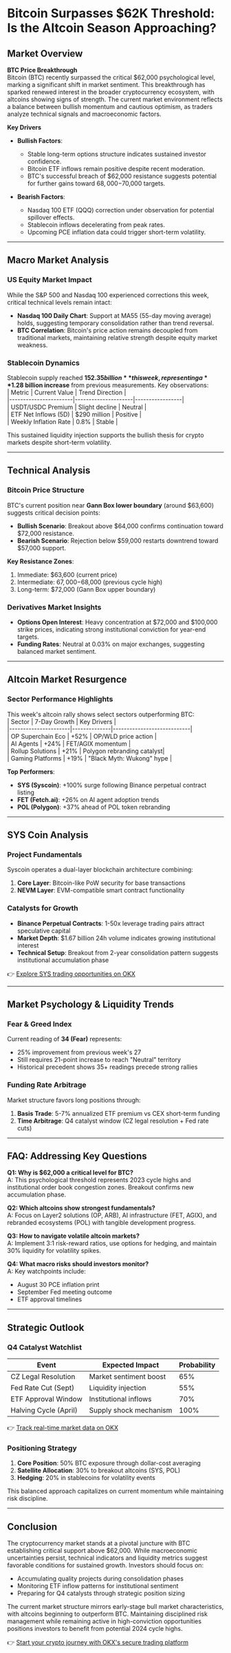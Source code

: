 # Bitcoin Surpasses $62K Threshold: Is the Altcoin Season Approaching?

## Market Overview

**BTC Price Breakthrough**  
Bitcoin (BTC) recently surpassed the critical $62,000 psychological level, marking a significant shift in market sentiment. This breakthrough has sparked renewed interest in the broader cryptocurrency ecosystem, with altcoins showing signs of strength. The current market environment reflects a balance between bullish momentum and cautious optimism, as traders analyze technical signals and macroeconomic factors.

**Key Drivers**  
- **Bullish Factors**:  
  - Stable long-term options structure indicates sustained investor confidence.  
  - Bitcoin ETF inflows remain positive despite recent moderation.  
  - BTC's successful breach of $62,000 resistance suggests potential for further gains toward $68,000-$70,000 targets.  

- **Bearish Factors**:  
  - Nasdaq 100 ETF (QQQ) correction under observation for potential spillover effects.  
  - Stablecoin inflows decelerating from peak rates.  
  - Upcoming PCE inflation data could trigger short-term volatility.  

---

## Macro Market Analysis

### US Equity Market Impact  
While the S&P 500 and Nasdaq 100 experienced corrections this week, critical technical levels remain intact:  
- **Nasdaq 100 Daily Chart**: Support at MA55 (55-day moving average) holds, suggesting temporary consolidation rather than trend reversal.  
- **BTC Correlation**: Bitcoin's price action remains decoupled from traditional markets, maintaining relative strength despite equity market weakness.  

### Stablecoin Dynamics  
Stablecoin supply reached **$152.35 billion** this week, representing a **$1.28 billion increase** from previous measurements. Key observations:  
| Metric                | Current Value       | Trend Direction |  
|-----------------------|---------------------|-----------------|  
| USDT/USDC Premium     | Slight decline      | Neutral         |  
| ETF Net Inflows (5D)  | $290 million        | Positive        |  
| Weekly Inflation Rate | 0.8%                | Stable          |  

This sustained liquidity injection supports the bullish thesis for crypto markets despite short-term volatility.

---

## Technical Analysis

### Bitcoin Price Structure  
BTC's current position near **Gann Box lower boundary** (around $63,600) suggests critical decision points:  
- **Bullish Scenario**: Breakout above $64,000 confirms continuation toward $72,000 resistance.  
- **Bearish Scenario**: Rejection below $59,000 restarts downtrend toward $57,000 support.  

**Key Resistance Zones**:  
1. Immediate: $63,600 (current price)  
2. Intermediate: $67,000-$68,000 (previous cycle high)  
3. Long-term: $72,000 (Gann Box upper boundary)  

### Derivatives Market Insights  
- **Options Open Interest**: Heavy concentration at $72,000 and $100,000 strike prices, indicating strong institutional conviction for year-end targets.  
- **Funding Rates**: Neutral at 0.03% on major exchanges, suggesting balanced market sentiment.  

---

## Altcoin Market Resurgence

### Sector Performance Highlights  
This week's altcoin rally shows select sectors outperforming BTC:  
| Sector               | 7-Day Growth | Key Drivers                |  
|----------------------|--------------|----------------------------|  
| OP Superchain Eco    | +52%         | OP/WLD price action        |  
| AI Agents            | +24%         | FET/AGIX momentum          |  
| Rollup Solutions     | +21%         | Polygon rebranding catalyst|  
| Gaming Platforms     | +19%         | "Black Myth: Wukong" hype  |  

**Top Performers**:  
- **SYS (Syscoin)**: +100% surge following Binance perpetual contract listing  
- **FET (Fetch.ai)**: +26% on AI agent adoption trends  
- **POL (Polygon)**: +37% ahead of POL token rebranding  

---

## SYS Coin Analysis

### Project Fundamentals  
Syscoin operates a dual-layer blockchain architecture combining:  
1. **Core Layer**: Bitcoin-like PoW security for base transactions  
2. **NEVM Layer**: EVM-compatible smart contract functionality  

### Catalysts for Growth  
- **Binance Perpetual Contracts**: 1-50x leverage trading pairs attract speculative capital  
- **Market Depth**: $1.67 billion 24h volume indicates growing institutional interest  
- **Technical Setup**: Breakout from 2-year consolidation pattern suggests institutional accumulation phase  

👉 [Explore SYS trading opportunities on OKX](https://bit.ly/okx-bonus)

---

## Market Psychology & Liquidity Trends

### Fear & Greed Index  
Current reading of **34 (Fear)** represents:  
- 25% improvement from previous week's 27  
- Still requires 21-point increase to reach "Neutral" territory  
- Historical precedent shows 35+ readings precede strong rallies  

### Funding Rate Arbitrage  
Market structure favors long positions through:  
1. **Basis Trade**: 5-7% annualized ETF premium vs CEX short-term funding  
2. **Time Arbitrage**: Q4 catalyst window (CZ legal resolution + Fed rate cuts)  

---

## FAQ: Addressing Key Questions

**Q1: Why is $62,000 a critical level for BTC?**  
A: This psychological threshold represents 2023 cycle highs and institutional order book congestion zones. Breakout confirms new accumulation phase.

**Q2: Which altcoins show strongest fundamentals?**  
A: Focus on Layer2 solutions (OP, ARB), AI infrastructure (FET, AGIX), and rebranded ecosystems (POL) with tangible development progress.

**Q3: How to navigate volatile altcoin markets?**  
A: Implement 3:1 risk-reward ratios, use options for hedging, and maintain 30% liquidity for volatility spikes.  

**Q4: What macro risks should investors monitor?**  
A: Key watchpoints include:  
- August 30 PCE inflation print  
- September Fed meeting outcome  
- ETF approval timelines  

---

## Strategic Outlook

### Q4 Catalyst Watchlist  
| Event                  | Expected Impact        | Probability |  
|------------------------|------------------------|-------------|  
| CZ Legal Resolution    | Market sentiment boost | 65%         |  
| Fed Rate Cut (Sept)    | Liquidity injection    | 55%         |  
| ETF Approval Window    | Institutional inflows  | 70%         |  
| Halving Cycle (April)  | Supply shock mechanism | 100%        |  

👉 [Track real-time market data on OKX](https://bit.ly/okx-bonus)

### Positioning Strategy  
1. **Core Position**: 50% BTC exposure through dollar-cost averaging  
2. **Satellite Allocation**: 30% to breakout altcoins (SYS, POL)  
3. **Hedging**: 20% in stablecoins for volatility events  

This balanced approach capitalizes on current momentum while maintaining risk discipline.

---

## Conclusion

The cryptocurrency market stands at a pivotal juncture with BTC establishing critical support above $62,000. While macroeconomic uncertainties persist, technical indicators and liquidity metrics suggest favorable conditions for sustained growth. Investors should focus on:  
- Accumulating quality projects during consolidation phases  
- Monitoring ETF inflow patterns for institutional sentiment  
- Preparing for Q4 catalysts through strategic position sizing  

The current market structure mirrors early-stage bull market characteristics, with altcoins beginning to outperform BTC. Maintaining disciplined risk management while remaining active in high-conviction opportunities positions investors to benefit from potential 2024 cycle highs.

👉 [Start your crypto journey with OKX's secure trading platform](https://bit.ly/okx-bonus)